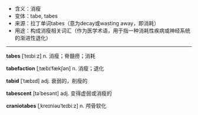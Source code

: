 - <span class="definition">含义：消瘦</span>
- <span class="definition">变体：tabe, tabes</span>
- <span class="definition">来源：拉丁单词tabes（意为decay或wasting away，即消耗）</span>
- <span class="definition">用途：构成消瘦相关词汇（作为医学术语，用于指一种消耗性疾病或神经系统的渐进性退化）</span>


---


<span class="vocabulary">**tabes**</span> [ˈteɪbiːz] n. 消瘦；脊髓痨；消耗

<span class="vocabulary">**tabefaction**</span> [ˌtæbɪˈfækʃən] n. 消瘦；退化

<span class="vocabulary">**tabid**</span> [ˈtæbɪd] adj. 衰弱的，削瘦的

<span class="vocabulary">**tabescent**</span> [təˈbesənt] adj. 变得虚弱或消瘦的

<span class="vocabulary">**craniotabes**</span> [ˌkreɪniəʊˈteɪbiːz] n. 颅骨软化   

